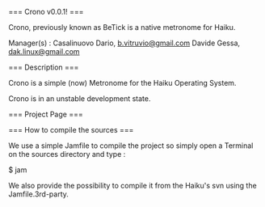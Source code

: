 === Crono v0.0.1! ===

Crono, previously known as BeTick is a native metronome for Haiku.

Manager(s) :
Casalinuovo Dario, b.vitruvio@gmail.com
Davide Gessa, dak.linux@gmail.com

=== Description ===

Crono is a simple (now) Metronome for the Haiku Operating System.

Crono is in an unstable development state.

=== Project Page ===



=== How to compile the sources ===

We use a simple Jamfile to compile the project so simply open a Terminal
on the sources directory and type :

$ jam

We also provide the possibility to compile it from the Haiku's svn using the Jamfile.3rd-party.
